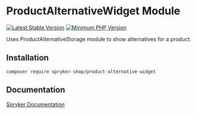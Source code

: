 # ProductAlternativeWidget Module
[![Latest Stable Version](https://poser.pugx.org/spryker-shop/product-alternative-widget/v/stable.svg)](https://packagist.org/packages/spryker-shop/product-alternative-widget)
[![Minimum PHP Version](https://img.shields.io/badge/php-%3E%3D%208.1-8892BF.svg)](https://php.net/)

Uses ProductAlternativeStorage module to show alternatives for a product.

## Installation

```
composer require spryker-shop/product-alternative-widget
```

## Documentation

[Spryker Documentation](https://docs.spryker.com)
